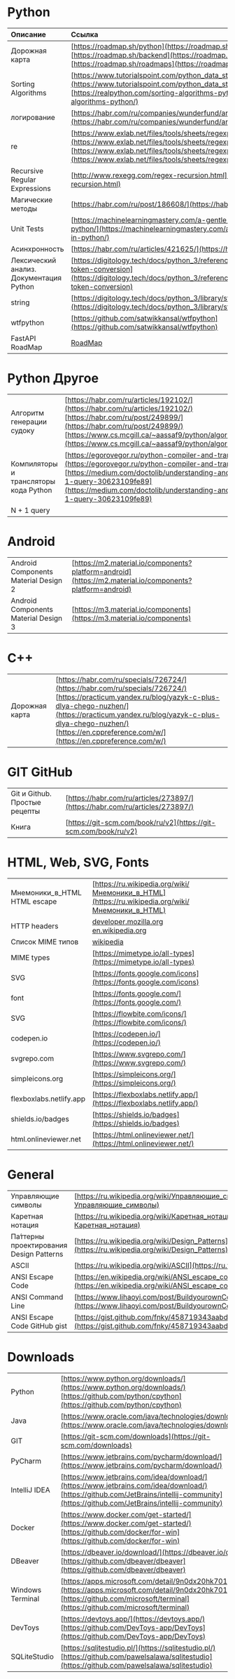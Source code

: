 # Python

| Описание                                | Ссылка                                                                                                                                                                                                                                                                             |
|:----------------------------------------|:-----------------------------------------------------------------------------------------------------------------------------------------------------------------------------------------------------------------------------------------------------------------------------------|
| Дорожная карта                          | [https://roadmap.sh/python](https://roadmap.sh/python) [https://roadmap.sh/backend](https://roadmap.sh/backend) [https://roadmap.sh/roadmaps](https://roadmap.sh/roadmaps)                                                                                                         |
| Sorting Algorithms                      | [https://www.tutorialspoint.com/python_data_structure/python_sorting_algorithms.htm](https://www.tutorialspoint.com/python_data_structure/python_sorting_algorithms.htm)<br>[https://realpython.com/sorting-algorithms-python/](https://realpython.com/sorting-algorithms-python/) |
| логирование                             | [https://habr.com/ru/companies/wunderfund/articles/683880/](https://habr.com/ru/companies/wunderfund/articles/683880/)                                                                                                                                                             |
| re                                      | [https://www.exlab.net/files/tools/sheets/regexp/regexp.pdf](https://www.exlab.net/files/tools/sheets/regexp/regexp.pdf)<br>[https://www.exlab.net/files/tools/sheets/regexp/regexp.png](https://www.exlab.net/files/tools/sheets/regexp/regexp.png)                               |
| Recursive Regular Expressions           | [http://www.rexegg.com/regex-recursion.html](http://www.rexegg.com/regex-recursion.html)                                                                                                                                                                                           |
| Магические методы                       | [https://habr.com/ru/post/186608/](https://habr.com/ru/post/186608/)                                                                                                                                                                                                               |
| Unit Tests                              | [https://machinelearningmastery.com/a-gentle-introduction-to-unit-testing-in-python/](https://machinelearningmastery.com/a-gentle-introduction-to-unit-testing-in-python/)                                                                                                         |
| Асинхронность                           | [https://habr.com/ru/articles/421625/](https://habr.com/ru/articles/421625/)                                                                                                                                                                                                       |
| Лексический анализ. Документация Python | [https://digitology.tech/docs/python_3/reference/lexical_analysis.html#grammar-token-conversion](https://digitology.tech/docs/python_3/reference/lexical_analysis.html#grammar-token-conversion)                                                                                   |
| string                                  | [https://digitology.tech/docs/python_3/library/string.html](https://digitology.tech/docs/python_3/library/string.html)                                                                                                                                                             |
| wtfpython                               | [https://github.com/satwikkansal/wtfpython](https://github.com/satwikkansal/wtfpython)                                                                                                                                                                                             |
| FastAPI RoadMap                         | [RoadMap](https://solvit.space/roadmaps/fastapi-interactive)                                                                                                                                                                                                                       |


# Python Другое

|                                       |                                                                                                                                                                                                                                                                                |
|:--------------------------------------|:-------------------------------------------------------------------------------------------------------------------------------------------------------------------------------------------------------------------------------------------------------------------------------|
| Алгоритм генерации судоку             | [https://habr.com/ru/articles/192102/](https://habr.com/ru/articles/192102/)<br>[https://habr.com/ru/post/249899/](https://habr.com/ru/post/249899/)<br>[https://www.cs.mcgill.ca/~aassaf9/python/algorithm_x.html](https://www.cs.mcgill.ca/~aassaf9/python/algorithm_x.html) |
| Компиляторы и трансляторы кода Python | [https://egorovegor.ru/python-compiler-and-translator/](https://egorovegor.ru/python-compiler-and-translator/)<br>[https://medium.com/doctolib/understanding-and-fixing-n-1-query-30623109fe89](https://medium.com/doctolib/understanding-and-fixing-n-1-query-30623109fe89)   |
| N + 1 query                           |                                                                                                                                                                                                                                                                                |


# Android

|                                      |                                                                                                          |
|--------------------------------------|----------------------------------------------------------------------------------------------------------|
| Android Components Material Design 2 | [https://m2.material.io/components?platform=android](https://m2.material.io/components?platform=android) |
| Android Components Material Design 3 | [https://m3.material.io/components](https://m3.material.io/components)                                   |


# C++

|                |                                                                                                                                                                                                                                                                                          |
|----------------|------------------------------------------------------------------------------------------------------------------------------------------------------------------------------------------------------------------------------------------------------------------------------------------|
| Дорожная карта | [https://habr.com/ru/specials/726724/](https://habr.com/ru/specials/726724/)<br>[https://practicum.yandex.ru/blog/yazyk-c-plus-dlya-chego-nuzhen/](https://practicum.yandex.ru/blog/yazyk-c-plus-dlya-chego-nuzhen/)<br>[https://en.cppreference.com/w/](https://en.cppreference.com/w/) |


# GIT GitHub

|                               |                                                                              |
|-------------------------------|------------------------------------------------------------------------------|
| Git и Github. Простые рецепты | [https://habr.com/ru/articles/273897/](https://habr.com/ru/articles/273897/) |
| Книга                         | [https://git-scm.com/book/ru/v2](https://git-scm.com/book/ru/v2)             |


# HTML, Web, SVG, Fonts

|                                 |                                                                                                                                                                    |
|---------------------------------|--------------------------------------------------------------------------------------------------------------------------------------------------------------------|
| Мнемоники_в_HTML<br>HTML escape | [https://ru.wikipedia.org/wiki/Мнемоники_в_HTML](https://ru.wikipedia.org/wiki/Мнемоники_в_HTML)                                                                   |
| HTTP headers                    | [developer.mozilla.org](https://developer.mozilla.org/en-US/docs/Web/HTTP/Headers)<br>[en.wikipedia.org](https://en.wikipedia.org/wiki/List_of_HTTP_header_fields) |
| Список MIME типов               | [wikipedia](https://ru.wikipedia.org/wiki/Список_MIME-типов)                                                                                                       |
| MIME types                      | [https://mimetype.io/all-types](https://mimetype.io/all-types)                                                                                                     |
| SVG                             | [https://fonts.google.com/icons](https://fonts.google.com/icons)                                                                                                   |
| font                            | [https://fonts.google.com/](https://fonts.google.com/)                                                                                                             |
| SVG                             | [https://flowbite.com/icons/](https://flowbite.com/icons/)                                                                                                         |
| codepen.io                      | [https://codepen.io/](https://codepen.io/)                                                                                                                         |
| svgrepo.com                     | [https://www.svgrepo.com/](https://www.svgrepo.com/)                                                                                                               |
| simpleicons.org                 | [https://simpleicons.org/](https://simpleicons.org/)                                                                                                               |
| flexboxlabs.netlify.app         | [https://flexboxlabs.netlify.app/](https://flexboxlabs.netlify.app/)                                                                                               |
| shields.io/badges               | [https://shields.io/badges](https://shields.io/badges)                                                                                                             |
| html.onlineviewer.net           | [https://html.onlineviewer.net/](https://html.onlineviewer.net/)                                                                                                   |


# General

|                                             |                                                                                                                                                              |
|---------------------------------------------|--------------------------------------------------------------------------------------------------------------------------------------------------------------|
| Управляющие символы                         | [https://ru.wikipedia.org/wiki/Управляющие_символы](https://ru.wikipedia.org/wiki/Управляющие_символы)                                                       |
| Каретная нотация                            | [https://ru.wikipedia.org/wiki/Каретная_нотация](https://ru.wikipedia.org/wiki/Каретная_нотация)                                                             |
| Па́ттерны проектирования<br>Design Patterns | [https://ru.wikipedia.org/wiki/Design_Patterns](https://ru.wikipedia.org/wiki/Design_Patterns)                                                               |
| ASCII                                       | [https://ru.wikipedia.org/wiki/ASCII](https://ru.wikipedia.org/wiki/ASCII)                                                                                   |
| ANSI Escape Code                            | [https://en.wikipedia.org/wiki/ANSI_escape_code](https://en.wikipedia.org/wiki/ANSI_escape_code)                                                             |
| ANSI Command Line                           | [https://www.lihaoyi.com/post/BuildyourownCommandLinewithANSIescapecodes.html](https://www.lihaoyi.com/post/BuildyourownCommandLinewithANSIescapecodes.html) |
| ANSI Escape Code GitHub gist                | [https://gist.github.com/fnky/458719343aabd01cfb17a3a4f7296797](https://gist.github.com/fnky/458719343aabd01cfb17a3a4f7296797)                               |

# Downloads

|                  |                                                                                                                                                                                            |
|------------------|--------------------------------------------------------------------------------------------------------------------------------------------------------------------------------------------|
| Python           | [https://www.python.org/downloads/](https://www.python.org/downloads/)<br>[https://github.com/python/cpython](https://github.com/python/cpython)                                           |
| Java             | [https://www.oracle.com/java/technologies/downloads/#java](https://www.oracle.com/java/technologies/downloads/#java)                                                                       |
| GIT              | [https://git-scm.com/downloads](https://git-scm.com/downloads)                                                                                                                             |
| PyCharm          | [https://www.jetbrains.com/pycharm/download/](https://www.jetbrains.com/pycharm/download/)                                                                                                 |
| IntelliJ IDEA    | [https://www.jetbrains.com/idea/download/](https://www.jetbrains.com/idea/download/)<br>[https://github.com/JetBrains/intellij-community](https://github.com/JetBrains/intellij-community) |
| Docker           | [https://www.docker.com/get-started/](https://www.docker.com/get-started/)<br>[https://github.com/docker/for-win](https://github.com/docker/for-win)                                       |
| DBeaver          | [https://dbeaver.io/download/](https://dbeaver.io/download/)<br>[https://github.com/dbeaver/dbeaver](https://github.com/dbeaver/dbeaver)                                                   |
| Windows Terminal | [https://apps.microsoft.com/detail/9n0dx20hk701](https://apps.microsoft.com/detail/9n0dx20hk701)<br>[https://github.com/microsoft/terminal](https://github.com/microsoft/terminal)         |
| DevToys          | [https://devtoys.app/](https://devtoys.app/)<br>[https://github.com/DevToys-app/DevToys](https://github.com/DevToys-app/DevToys)                                                           |
| SQLiteStudio     | [https://sqlitestudio.pl/](https://sqlitestudio.pl/)<br>[https://github.com/pawelsalawa/sqlitestudio](https://github.com/pawelsalawa/sqlitestudio)                                         |
